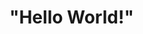 <!DOCTYPE html>
<html lang="pt">
<head>
  
</head>
<body>
    <h1>"Hello World!"</h1>
</body>
</html>
